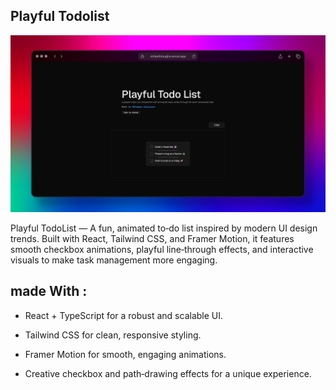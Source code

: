 ## Playful Todolist

<img  src="https://github.com/mohamed-elhaissan/strikethroughs/blob/main/public/screenshot_3x_postspark_2025-08-08_11-39-19.png"/>

Playful TodoList — A fun, animated to‑do list inspired by modern UI design trends. Built with React, Tailwind CSS, and Framer Motion, it features smooth checkbox animations, playful line‑through effects, and interactive visuals to make task management more engaging.

## made With :

- React + TypeScript for a robust and scalable UI.

- Tailwind CSS for clean, responsive styling.

- Framer Motion for smooth, engaging animations.

- Creative checkbox and path‑drawing effects for a unique experience.
